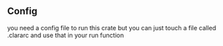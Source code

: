 ## Config
you need a config file to run this crate but you can just
touch a file called .clararc and use that in your run function
